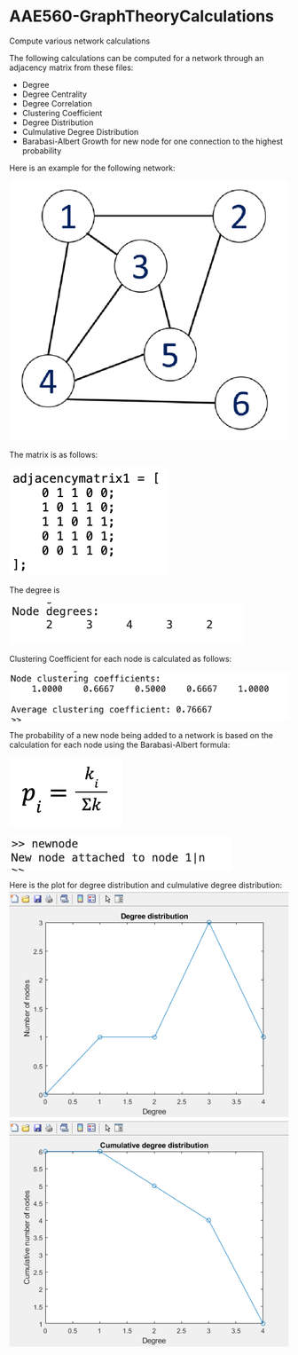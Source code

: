 # AAE560-GraphTheoryCalculations
Compute various network calculations

The following calculations can be computed for a network through an adjacency matrix from these files: 
- Degree
- Degree Centrality
- Degree Correlation
- Clustering Coefficient
- Degree Distribution
- Culmulative Degree Distribution
- Barabasi-Albert Growth for new node for one connection to the highest probability

Here is an example for the following network:

![](exnetwork.png)

The matrix is as follows:

![](adjmatrix.png)

The degree is

![](degree.png)

Clustering Coefficient for each node is calculated as follows:

![](cc.png)

The probability of a new node being added to a network is based on the calculation for each node using the Barabasi-Albert formula:

![](baform.png)

![](newnode.png)

Here is the plot for degree distribution and culmulative degree distribution:
![](degreedist.PNG)
![](culmdegreedist.PNG)
